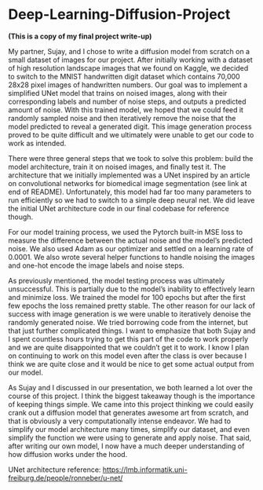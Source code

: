 # Deep-Learning-Diffusion-Project

**(This is a copy of my final project write-up)**

My partner, Sujay, and I chose to write a diffusion model from scratch on a small dataset of images for our project. After initially working with a dataset of high resolution landscape images that we found on Kaggle, we decided to switch to the MNIST handwritten digit dataset which contains 70,000 28x28 pixel images of handwritten numbers. Our goal was to implement a simplified UNet model that trains on noised images, along with their corresponding labels and number of noise steps, and outputs a predicted amount of noise. With this trained model, we hoped that we could feed it randomly sampled noise and then iteratively remove the noise that the model predicted to reveal a generated digit. This image generation process proved to be quite difficult and we ultimately were unable to get our code to work as intended.

There were three general steps that we took to solve this problem: build the model architecture, train it on noised images, and finally test it. The architecture that we initially implemented was a UNet inspired by an article on convolutional networks for biomedical image segmentation (see link at end of README). Unfortunately, this model had far too many parameters to run efficiently so we had to switch to a simple deep neural net. We did leave the initial UNet architecture code in our final codebase for reference though.

For our model training process, we used the Pytorch built-in MSE loss to measure the difference between the actual noise and the model’s predicted noise. We also used Adam as our optimizer and settled on a learning rate of 0.0001. We also wrote several helper functions to handle noising the images and one-hot encode the image labels and noise steps.

As previously mentioned, the model testing process was ultimately unsuccessful. This is partially due to the model’s inability to effectively learn and minimize loss. We trained the model for 100 epochs but after the first few epochs the loss remained pretty stable. The other reason for our lack of success with image generation is we were unable to iteratively denoise the randomly generated noise. We tried borrowing code from the internet, but that just further complicated things. I want to emphasize that both Sujay and I spent countless hours trying to get this part of the code to work properly and we are quite disappointed that we couldn’t get it to work. I know I plan on continuing to work on this model even after the class is over because I think we are quite close and it would be nice to get some actual output from our model.

As Sujay and I discussed in our presentation, we both learned a lot over the course of this project. I think the biggest takeaway though is the importance of keeping things simple. We came into this project thinking we could easily crank out a diffusion model that generates awesome art from scratch, and that is obviously a very computationally intense endeavor. We had to simplify our model architecture many times, simplify our dataset, and even simplify the function we were using to generate and apply noise. That said, after writing our own model, I now have a much deeper understanding of how diffusion works under the hood.

UNet architecture reference: https://lmb.informatik.uni-freiburg.de/people/ronneber/u-net/
